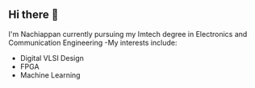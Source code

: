 ## Hi there 👋


I'm Nachiappan currently pursuing my Imtech degree in Electronics and Communication Engineering
-My interests include:
 - Digital VLSI Design
 - FPGA
 - Machine Learning
  

